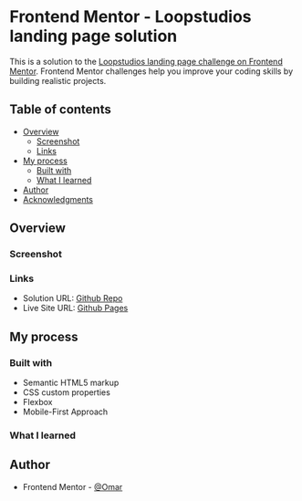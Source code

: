 # Frontend Mentor - Loopstudios landing page solution

This is a solution to the [Loopstudios landing page challenge on Frontend Mentor](https://www.frontendmentor.io/challenges/loopstudios-landing-page-N88J5Onjw). Frontend Mentor challenges help you improve your coding skills by building realistic projects.

## Table of contents

- [Overview](#overview)
  - [Screenshot](#screenshot)
  - [Links](#links)
- [My process](#my-process)
  - [Built with](#built-with)
  - [What I learned](#what-i-learned)
- [Author](#author)
- [Acknowledgments](#acknowledgments)

## Overview

### Screenshot

<!-- ![Desktop View](./screenshot/screenshot_1.png)
![Desktop View with Hover](./screenshot/screenshot_2.png)
![Mobile View](./screenshot/screenshot_3.png) -->

### Links

- Solution URL: [Github Repo](https://github.com/to-my-learning-path/loopstudios-landing-page)
- Live Site URL: [Github Pages](https://to-my-learning-path.github.io/loopstudios-landing-page)

## My process

### Built with

- Semantic HTML5 markup
- CSS custom properties
- Flexbox
- Mobile-First Approach

### What I learned

## Author

- Frontend Mentor - [@Omar](https://www.frontendmentor.io/profile/to-my-learning-path)
